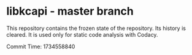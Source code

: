 # libkcapi - master branch

This repository contains the frozen state of the repository.
Its history is cleared. It is used only for static code
analysis with Codacy.

Commit Time: 1734558840
